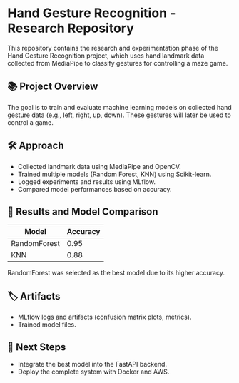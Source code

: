 # Hand Gesture Recognition - Research Repository

This repository contains the research and experimentation phase of the Hand Gesture Recognition project, which uses hand landmark data collected from MediaPipe to classify gestures for controlling a maze game.

## 📚 Project Overview
The goal is to train and evaluate machine learning models on collected hand gesture data (e.g., left, right, up, down). These gestures will later be used to control a game.

## 🛠️ Approach
- Collected landmark data using MediaPipe and OpenCV.
- Trained multiple models (Random Forest, KNN) using Scikit-learn.
- Logged experiments and results using MLflow.
- Compared model performances based on accuracy.

## 🔬 Results and Model Comparison
| Model           | Accuracy |
|------------------|----------|
| RandomForest     | 0.95     |
| KNN              | 0.88     |

RandomForest was selected as the best model due to its higher accuracy.

## 🏷️ Artifacts
- MLflow logs and artifacts (confusion matrix plots, metrics).
- Trained model files.

## 🚀 Next Steps
- Integrate the best model into the FastAPI backend.
- Deploy the complete system with Docker and AWS.

